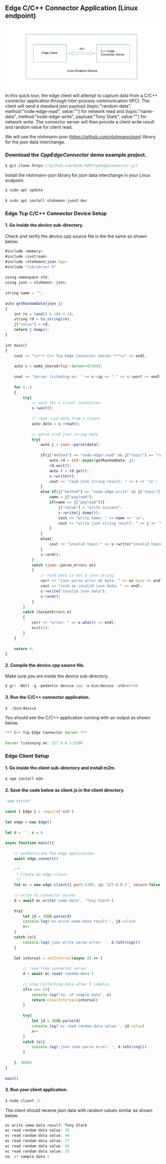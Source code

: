 
## Edge C/C++ Connector Application (Linux endpoint)
![](assets/cplusplusEdgeConnector.svg)

In this quick tour, the edge client will attempt to capture data from a C/C++ connector application through inter-process communication (IPC). 
The client will send a standard json payload {topic:"random-data", method:"node-edge-read", value:""} for network read 
and {topic:"name-data", method:"node-edge-write", payload:"Tony Stark", value:""} for network write. The connector server will then provide a client write result and random value for client read.  

We will use the nlohmann-json (https://github.com/nlohmann/json) library for the *json* data interchange.

### Download the *CppEdgeConnector* demo example project.
```js
$ git clone https://github.com/Node-M2M/CppEdgeConnector.git
```

Install the nlohmann-json library for *json* data interchange in your Linux endpoint.  
```js
$ sudo apt update

$ sudo apt install nlohmann-json3-dev
```

### Edge Tcp C/C++ Connector Device Setup

#### 1. Go inside the *device* sub-directory. 
Check and verify the *device.cpp* source file is the the same as shown below.

```js
#include <memory>
#include <iostream>
#include <nlohmann/json.hpp>
#include "lib/server.h"

using namespace std;
using json = nlohmann::json;

string name = "";

auto getRandomData(json j)
{
    int rn = rand() % 100 + 10;
    string rd = to_string(rn);
    j["value"] = rd;
    return j.dump(); 
}

int main()
{
    cout << "\n*** C++ Tcp Edge Connector Server ***\n" << endl;

    auto s = make_shared<Tcp::Server>(5300);

    cout << "Server listening on: " << s->ip << ":" << s->port << endl;

    for (;;)
    {
        try{
            // wait for a client connection
            s->wait();
          
            // read rcvd data from a client
            auto data = s->read();

            // parse rcvd json string data
            try{
                auto j = json::parse(data);

                if(j["method"] == "node-edge-read" && j["topic"] == "random-data" ){
                    auto rd = std::async(getRandomData, j);
                    rd.wait();
                    auto r = rd.get();
                    s->write(r);
                    cout << "read json string result: " << r << '\n';  
                }
                else if(j["method"] == "node-edge-write" && j["topic"] == "name-data" ){
                    name = j["payload"];
                    if(name == j["payload"]){
                        j["value"] = "write success";
                        s->write(j.dump());
                        cout << "write name: " << name << '\n';  
                        cout << "write json string result: " << j << '\n';  
                    }
                }
                else{
                    cout << "invalid topic:" << s->write("invalid topic") << endl;
                }
                s->end();
            }
            catch (json::parse_error& ex)
            {
                // rcvd data is not a json string 
                cerr << "json parse error at byte: " << ex.byte << endl;
                cout << "rcvd an invalid json data: " << endl;
                s->write("invalid json data"); 
                s->end();
            }
        }
        catch (SocketError& e)
        {
            cerr << "error: " << e.what() << endl;
            exit(1);
        }
    }
  
    return 0;
}
```

#### 2. Compile the *device.cpp* source file.

Make sure you are inside the *device* sub-directory.

```js
$ g++ -Wall -g -pedantic device.cpp -o bin/device -std=c++20
```

#### 3. Run the C/C++ connector application.

```js
$ ./bin/device
```
You should see the C/C++ application running with an output as shown below.

```js
*** C++ Tcp Edge Connector Server ***

Server listening on: 127.0.0.1:5300
```

### Edge Client Setup

#### 1. Go inside the client sub-directory and install m2m.

```js
$ npm install m2m
```

#### 2. Save the code below as client.js in the client directory.
```js
'use strict'

const { Edge } = require('m2m')  

let edge = new Edge()

let d = '', n = 0 

async function main(){

    // authenticate the edge application
    await edge.connect() 

    /**
     * Create an edge client
     */
    let ec = new edge.client({ port:5300, ip:'127.0.0.1', secure:false, restart:false }) 

    // write to connector server
    d = await ec.write('name-data', 'Tony Stark')

    try{
        let jd = JSON.parse(d)
        console.log('ec write name-data result:', jd.value)
        n++
    }
    catch (e){
        console.log('json write parse error: ', d.toString())
    }

    let interval = setInterval(async () => {

        // read from connector server
        d = await ec.read('random-data')

        // stop collecting data after 5 samples
        if(n === 5){
            console.log('no. of sample data', n)
            return clearInterval(interval)
        }     
        
        try{
            let jd = JSON.parse(d)
            console.log('ec read random-data value:', jd.value)
            n++
        }
        catch (e){
            console.log('json read parse error: ', d.toString())
        }

    }, 5000)
}

main()
```
#### 3. Run your client application.
```js
$ node client.js
```
The client should receive *json* data with random values similar as shown below.

```js
ec write name-data result: Tony Stark
ec read random-data value: 35
ec read random-data value: 94
ec read random-data value: 37
ec read random-data value: 46
ec read random-data value: 15
no. of sample data 5
```
